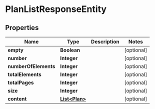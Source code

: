 

# PlanListResponseEntity

## Properties

Name | Type | Description | Notes
------------ | ------------- | ------------- | -------------
**empty** | **Boolean** |  |  [optional]
**number** | **Integer** |  |  [optional]
**numberOfElements** | **Integer** |  |  [optional]
**totalElements** | **Integer** |  |  [optional]
**totalPages** | **Integer** |  |  [optional]
**size** | **Integer** |  |  [optional]
**content** | [**List&lt;Plan&gt;**](Plan.md) |  |  [optional]



